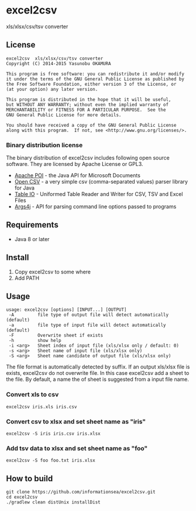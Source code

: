 excel2csv
=========

<!-- [![Build Status](https://travis-ci.org/informationsea/excel2csv.svg)](https://travis-ci.org/informationsea/excel2csv) -->

xls/xlsx/csv/tsv converter

License
-------

    excel2csv  xls/xlsx/csv/tsv converter
    Copyright (C) 2014-2015 Yasunobu OKAMURA

    This program is free software: you can redistribute it and/or modify
    it under the terms of the GNU General Public License as published by
    the Free Software Foundation, either version 3 of the License, or
    (at your option) any later version.

    This program is distributed in the hope that it will be useful,
    but WITHOUT ANY WARRANTY; without even the implied warranty of
    MERCHANTABILITY or FITNESS FOR A PARTICULAR PURPOSE.  See the
    GNU General Public License for more details.

    You should have received a copy of the GNU General Public License
    along with this program.  If not, see <http://www.gnu.org/licenses/>.


### Binary distribution license

The binary distribution of excel2csv includes following open source
software. They are licensed by Apache License or GPL3.

* [Apache POI] - the Java API for Microsoft Documents
* [Open CSV] - a very simple csv (comma-separated values) parser
  library for Java
* [Table IO] - Uniformed Table Reader and Writer for CSV, TSV and Excel Files
* [Args4j] - API for parsing command line options passed to programs

[Apache POI]: http://poi.apache.org
[Open CSV]: http://opencsv.sourceforge.net
[Table IO]: https://github.com/informationsea/tableio
[Args4j]: http://args4j.kohsuke.org/

Requirements
------------

* Java 8 or later


Install
-------

1. Copy excel2csv to some where
2. Add PATH

Usage
-----

    usage: excel2csv [options] [INPUT...] [OUTPUT]
     -A         file type of output file will detect automatically (default)
     -a         file type of input file will detect automatically (default)
     -F         Overwrite sheet if exists
     -h         show help
     -i <arg>   Sheet index of input file (xls/xlsx only / default: 0)
     -s <arg>   Sheet name of input file (xls/xlsx only)
     -S <arg>   Sheet name candidate of output file (xls/xlsx only)

The file format is automatically detected by suffix. If an output
xls/xlsx file is exists, excel2csv do not overwrite file. In this case
excel2csv add a sheet to the file. By default, a name the of sheet is
suggested from a input file name.

### Convert xls to csv

    excel2csv iris.xls iris.csv
    
### Convert csv to xlsx and set sheet name as "iris"

    excel2csv -S iris iris.csv iris.xlsx

### Add tsv data to xlsx and set sheet name as "foo"

    excel2csv -S foo foo.txt iris.xlsx

How to build
------------

    git clone https://github.com/informationsea/excel2csv.git
    cd excel2csv
    ./gradlew clean distUnix installDist
